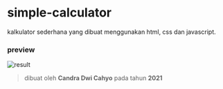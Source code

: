 # simple-calculator
kalkulator sederhana yang dibuat menggunakan html, css dan javascript.

### preview

![result](https://github.com/candradwicahyo/simple-calculator/blob/master/20210807_120654.jpg)

> dibuat oleh **Candra Dwi Cahyo** pada tahun **2021**
